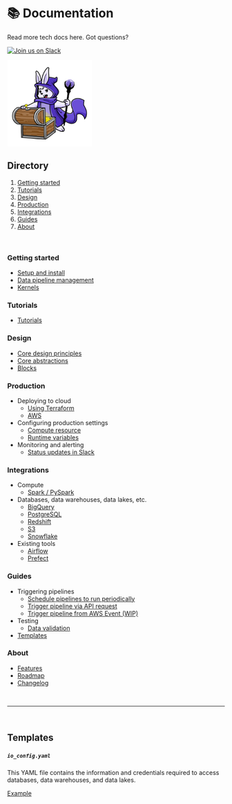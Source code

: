 # 📚 Documentation

Read more tech docs here. Got questions?

[![Join us on Slack](https://img.shields.io/badge/%20-Join%20us%20on%20Slack-black?style=for-the-badge&logo=slack&labelColor=6B50D7)](https://www.mage.ai/chat)

<img
  alt="Wind mage looking"
  height="200"
  src="https://raw.githubusercontent.com/mage-ai/assets/main/mascots/wind/looking.svg"
/>

## Directory

1. [Getting started](#getting-started)
1. [Tutorials](#tutorials)
1. [Design](#design)
1. [Production](#production)
1. [Integrations](#integrations)
1. [Guides](#guides)
1. [About](#about)

<br />

### Getting started
- [Setup and install](tutorials/quick_start/setup.md)
- [Data pipeline management](features/orchestration/README.md)
- [Kernels](kernels/README.md)

### Tutorials
- [Tutorials](tutorials/README.md)

### Design
- [Core design principles](core/design_principles.md)
- [Core abstractions](core/abstractions.md)
- [Blocks](blocks/README.md)

### Production
- Deploying to cloud
    - [Using Terraform](deploy/terraform/README.md)
    - [AWS](deploy/aws/README.md)
- Configuring production settings
    - [Compute resource](production/compute_resource.md)
    - [Runtime variables](production/runtime_variables.md)
- Monitoring and alerting
    - [Status updates in Slack](monitoring/alerting/slack.md)

### Integrations
- Compute
    - [Spark / PySpark](spark/setup/README.md)
- Databases, data warehouses, data lakes, etc.
    - [BigQuery](integrations/BigQuery.md)
    - [PostgreSQL](integrations/PostgreSQL.md)
    - [Redshift](integrations/Redshift.md)
    - [S3]()
    - [Snowflake]()
- Existing tools
    - [Airflow](tutorials/airflow/integrate_into_existing_project/README.md)
    - [Prefect](production/prefect.md)

### Guides
- Triggering pipelines
    - [Schedule pipelines to run periodically](tutorials/triggers/schedule.md)
    - [Trigger pipeline via API request](triggers/api.md)
    - [Trigger pipeline from AWS Event (WIP)](tutorials/triggers/events/aws.md)
- Testing
    - [Data validation](testing/README.md#data-validation)
- [Templates](#templates)

### About
- [Features](features/README.md)
- [Roadmap](https://airtable.com/shrJS0cDOmQywb8vp)
- [Changelog](https://mageai.notion.site/What-s-new-7cc355e38e9c42839d23fdbef2dabd2c)

<br />

---

<br />

## Templates

##### `io_config.yaml`

This YAML file contains the information and credentials required to access
databases, data warehouses, and data lakes.

[Example](https://github.com/mage-ai/mage-ai/blob/master/mage_ai/data_preparation/templates/repo/io_config.yaml)
